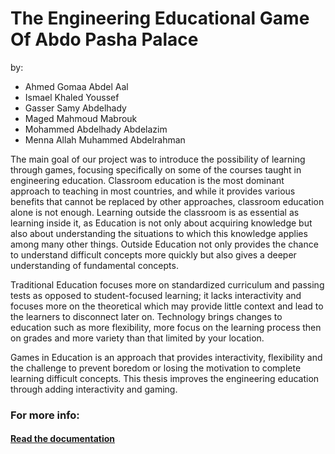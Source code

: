 # The Engineering Educational Game Of Abdo Pasha Palace
by:
* Ahmed Gomaa Abdel Aal
* Ismael Khaled Youssef
* Gasser Samy Abdelhady
* Maged Mahmoud Mabrouk
* Mohammed Abdelhady Abdelazim
* Menna Allah Muhammed Abdelrahman


The main goal of our project was to introduce the possibility of learning through
games, focusing specifically on some of the courses taught in engineering education.
Classroom education is the most dominant approach to teaching in most countries, and
while it provides various benefits that cannot be replaced by other approaches,
classroom education alone is not enough. Learning outside the classroom is as
essential as learning inside it, as Education is not only about acquiring knowledge but
also about understanding the situations to which this knowledge applies among many
other things. Outside Education not only provides the chance to understand difficult
concepts more quickly but also gives a deeper understanding of fundamental
concepts.

Traditional Education focuses more on standardized curriculum and passing tests as
opposed to student-focused learning; it lacks interactivity and focuses more on the
theoretical which may provide little context and lead to the learners to disconnect later
on. Technology brings changes to education such as more flexibility, more focus on
the learning process then on grades and more variety than that limited by your
location.

Games in Education is an approach that provides interactivity, flexibility and the
challenge to prevent boredom or losing the motivation to complete learning difficult
concepts. This thesis improves the engineering education through adding interactivity
and gaming.


### For more info: 
#### [Read the documentation](Documentation/Documentation.pdf)
